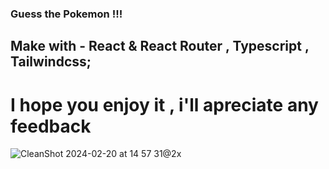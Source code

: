### Guess the Pokemon !!!
## Make with - React & React Router , Typescript , Tailwindcss;

# I hope you enjoy it , i'll apreciate any feedback
![CleanShot 2024-02-20 at 14 57 31@2x](https://github.com/Marlon-WebDeveloper/guess-pokemon-game/assets/150313937/7957c98a-555a-4129-b0f8-36f41be0a952)
